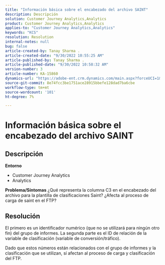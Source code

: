 ```yaml
---
title: "Información básica sobre el encabezado del archivo SAINT"
description: Descripción
solution: Customer Journey Analytics,Analytics
product: Customer Journey Analytics,Analytics
applies-to: "Customer Journey Analytics,Analytics"
keywords: "KCS"
resolution: Resolution
internal-notes: null
bug: false
article-created-by: Tanay Sharma .
article-created-date: "9/30/2022 10:55:25 AM"
article-published-by: Tanay Sharma .
article-published-date: "9/30/2022 10:58:32 AM"
version-number: 3
article-number: KA-15860
dynamics-url: "https://adobe-ent.crm.dynamics.com/main.aspx?forceUCI=1&pagetype=entityrecord&etn=knowledgearticle&id=bbc6275e-ae40-ed11-9db1-0022480868ff"
source-git-commit: 8e74fcc3be1751ace28915bbefe128dad7ba6cbe
workflow-type: tm+mt
source-wordcount: '101'
ht-degree: 7%

---
```


# Información básica sobre el encabezado del archivo SAINT

## Descripción

<b>Entorno</b>
- Customer Journey Analytics
- Analytics



<b>Problema/Síntomas</b>
¿Qué representa la columna C3 en el encabezado del archivo para la plantilla de clasificaciones Saint? ¿Afecta al proceso de carga de saint en el FTP?


## Resolución


El primero es un identificador numérico (que no se utilizará para ningún otro fin) del grupo de informes. La segunda parte es el ID de relación de la variable de clasificación (variable de conversión/tráfico).

Dado que estos números están relacionados con el grupo de informes y la clasificación que se utilizan, sí afectan al proceso de carga y clasificación del FTP.
